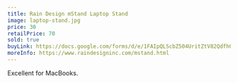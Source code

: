 ```yaml
---
title: Rain Design mStand Laptop Stand
image: laptop-stand.jpg
price: 30
retailPrice: 70
sold: true
buyLink: https://docs.google.com/forms/d/e/1FAIpQLScbZ504UritZtV82QdfhQuVMZgGHU2o9nqQIv8dhNlFesLBEw/viewform?entry.1902462749=Laptop+Stand
moreInfo: https://www.raindesigninc.com/mstand.html
---
```


Excellent for MacBooks.